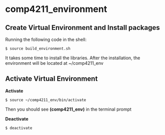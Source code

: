 # comp4211_environment

## Create Virtual Environment and Install packages
Running the following code in the shell: 

<code>$ source build_environment.sh</code>    

It takes some time to install the libraries. After the installation, the environment will be located at ~/comp4211_env
## Activate Virtual Environment
__Activate__  

<code>$ source ~/comp4211_env/bin/activate</code>

Then you should see **(comp4211_env)** in the terminal prompt  

__Deactivate__  

<code>$ deactivate</code>
